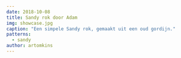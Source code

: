```yaml
---
date: 2018-10-08
title: Sandy rok door Adam
img: showcase.jpg
caption: "Een simpele Sandy rok, gemaakt uit een oud gordijn."
patterns:
  - sandy
author: artomkins
---
```


